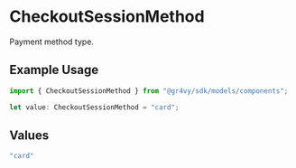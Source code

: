 # CheckoutSessionMethod

Payment method type.

## Example Usage

```typescript
import { CheckoutSessionMethod } from "@gr4vy/sdk/models/components";

let value: CheckoutSessionMethod = "card";
```

## Values

```typescript
"card"
```